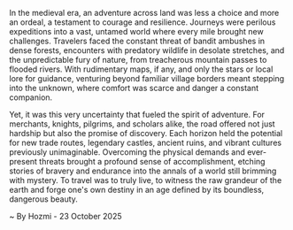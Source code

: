 
In the medieval era, an adventure across land was less a choice and more an ordeal, a testament to courage and resilience. Journeys were perilous expeditions into a vast, untamed world where every mile brought new challenges. Travelers faced the constant threat of bandit ambushes in dense forests, encounters with predatory wildlife in desolate stretches, and the unpredictable fury of nature, from treacherous mountain passes to flooded rivers. With rudimentary maps, if any, and only the stars or local lore for guidance, venturing beyond familiar village borders meant stepping into the unknown, where comfort was scarce and danger a constant companion.

Yet, it was this very uncertainty that fueled the spirit of adventure. For merchants, knights, pilgrims, and scholars alike, the road offered not just hardship but also the promise of discovery. Each horizon held the potential for new trade routes, legendary castles, ancient ruins, and vibrant cultures previously unimaginable. Overcoming the physical demands and ever-present threats brought a profound sense of accomplishment, etching stories of bravery and endurance into the annals of a world still brimming with mystery. To travel was to truly live, to witness the raw grandeur of the earth and forge one's own destiny in an age defined by its boundless, dangerous beauty.

~ By Hozmi - 23 October 2025
